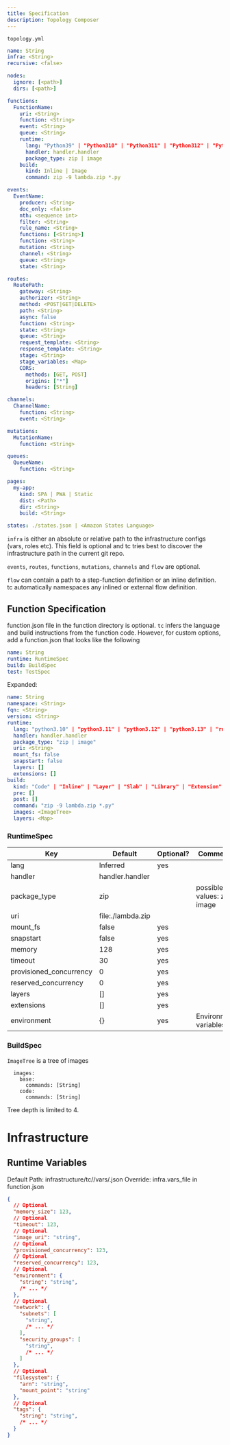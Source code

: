 ```yaml
---
title: Specification
description: Topology Composer
---
```



`topology.yml`


```yaml
name: String
infra: <String>
recursive: <false>

nodes:
  ignore: [<path>]
  dirs: [<path>]

functions:
  FunctionName:
    uri: <String>
    function: <String>
    event: <String>
    queue: <String>
    runtime:
      lang: "Python39" | "Python310" | "Python311" | "Python312" | "Python313" | "Ruby32" | "Java21" | "Rust" | "Node22" | "Node20"
      handler: handler.handler
      package_type: zip | image
    build:
      kind: Inline | Image
      command: zip -9 lambda.zip *.py

events:
  EventName:
    producer: <String>
    doc_only: <false>
    nth: <sequence int>
    filter: <String>
    rule_name: <String>
    functions: [<String>]
    function: <String>
    mutation: <String>
    channel: <String>
    queue: <String>
    state: <String>

routes:
  RoutePath:
    gateway: <String>
    authorizer: <String>
    method: <POST|GET|DELETE>
    path: <String>
    async: false
    function: <String>
    state: <String>
    queue: <String>
    request_template: <String>
    response_template: <String>
    stage: <String>
    stage_variables: <Map>
    CORS:
      methods: [GET, POST]
      origins: ["*"]
      headers: [String]

channels:
  ChannelName:
    function: <String>
    event: <String>

mutations:
  MutationName:
    function: <String>

queues:
  QueueName:
    function: <String>

pages:
  my-app:
    kind: SPA | PWA | Static
    dist: <Path>
    dir: <String>
    build: <String>

states: ./states.json | <Amazon States Language>

```

`infra` is either an absolute or relative path to the infrastructure configs (vars, roles etc). This field is optional and tc tries best to discover the infrastructure path in the current git repo.

`events`, `routes`, `functions`, `mutations`, `channels` and `flow` are optional.

`flow` can contain a path to a step-function definition or an inline definition. tc automatically namespaces any inlined or external flow definition.



## Function Specification

function.json file in the function directory is optional. `tc` infers the language and build instructions from the function code. However, for custom options, add a function.json that looks like the following


```yaml
name: String
runtime: RuntimeSpec
build: BuildSpec
test: TestSpec
```

Expanded:

```yaml
name: String
namespace: <String>
fqn: <String>
version: <String>
runtime:
  lang: "python3.10" | "python3.11" | "python3.12" | "python3.13" | "ruby3.2" | "java21" | "rust" | "node22" | "node20"
  handler: handler.handler
  package_type: "zip | image"
  uri: <String>
  mount_fs: false
  snapstart: false
  layers: []
  extensions: []
build:
  kind: "Code" | "Inline" | "Layer" | "Slab" | "Library" | "Extension" | "Runtime" | "Image"
  pre: []
  post: []
  command: "zip -9 lambda.zip *.py"
  images: <ImageTree>
  layers: <Map>

```

### RuntimeSpec

| Key                     | Default           | Optional? | Comments                    |
|-------------------------|-------------------|-----------|-----------------------------|
| lang                    | Inferred          | yes       |                             |
| handler                 | handler.handler   |           |                             |
| package_type            | zip               |           | possible values: zip, image |
| uri                     | file:./lambda.zip |           |                             |
| mount_fs                | false             | yes       |                             |
| snapstart               | false             | yes       |                             |
| memory                  | 128               | yes       |                             |
| timeout                 | 30                | yes       |                             |
| provisioned_concurrency | 0                 | yes       |                             |
| reserved_concurrency    | 0                 | yes       |                             |
| layers                  | []                | yes       |                             |
| extensions              | []                | yes       |                             |
| environment             | {}                | yes       | Environment variables       |


### BuildSpec

`ImageTree` is a tree of images

```
  images:
    base:
      commands: [String]
    code:
      commands: [String]
```

Tree depth is limited to 4.


# Infrastructure

## Runtime Variables

Default Path: infrastructure/tc/<topology>/vars/<function>.json
Override: infra.vars_file in function.json


```json
{
  // Optional
  "memory_size": 123,
  // Optional
  "timeout": 123,
  // Optional
  "image_uri": "string",
  // Optional
  "provisioned_concurrency": 123,
  // Optional
  "reserved_concurrency": 123,
  // Optional
  "environment": {
    "string": "string",
    /* ... */
  },
  // Optional
  "network": {
    "subnets": [
      "string",
      /* ... */
    ],
    "security_groups": [
      "string",
      /* ... */
    ]
  },
  // Optional
  "filesystem": {
    "arn": "string",
    "mount_point": "string"
  },
  // Optional
  "tags": {
    "string": "string",
    /* ... */
  }
}
```
